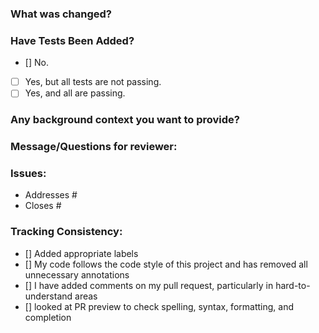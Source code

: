 ### What was changed?

### Have Tests Been Added?
- [] No.
- [ ] Yes, but all tests are not passing.
- [ ] Yes, and all are passing.

### Any background context you want to provide?

### Message/Questions for reviewer:

### Issues:
* Addresses #
* Closes #

### Tracking Consistency:
- [] Added appropriate labels
- [] My code follows the code style of this project and has removed all unnecessary annotations
- [] I have added comments on my pull request, particularly in hard-to-understand areas
- [] looked at PR preview to check spelling, syntax, formatting, and completion
